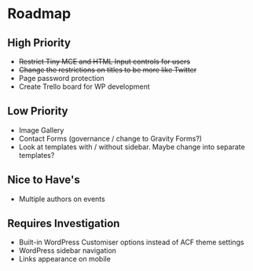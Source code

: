Roadmap
=======

## High Priority

- ~~Restrict Tiny MCE and HTML Input controls for users~~
- ~~Change the restrictions on titles to be more like Twitter~~
- Page password protection
- Create Trello board for WP development

## Low Priority

- Image Gallery
- Contact Forms (governance / change to Gravity Forms?)
- Look at templates with / without sidebar. Maybe change into separate templates?

## Nice to Have's

- Multiple authors on events

## Requires Investigation

- Built-in WordPress Customiser options instead of ACF theme settings
- WordPress sidebar navigation
- Links appearance on mobile